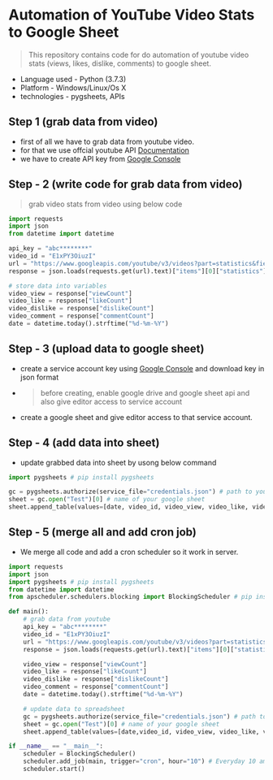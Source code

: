 # Automation of YouTube Video Stats to Google Sheet

> This repository contains code for do automation of youtube video stats (views, likes, dislike, comments) to google sheet.

- Language used - Python (3.7.3)
- Platform - Windows/Linux/Os X
- technologies - pygsheets, APIs

## Step 1 (grab data from video)
- first of all we have to grab data from youtube video.
- for that we use offcial youtube API [Documentation](https://developers.google.com/youtube/v3/docs)
- we have to create API key from [Google Console](https://console.cloud.google.com/)

## Step - 2 (write code for grab data from video)
> grab video stats from video using below code
```py
import requests
import json
from datetime import datetime

api_key = "abc********"
video_id = "E1xPY3OiuzI"
url = "https://www.googleapis.com/youtube/v3/videos?part=statistics&fields=items/statistics&key={}&id={}".format(api_key, video_id)
response = json.loads(requests.get(url).text)["items"][0]["statistics"]

# store data into variables
video_view = response["viewCount"]
video_like = response["likeCount"]
video_dislike = response["dislikeCount"]
video_comment = response["commentCount"]
date = datetime.today().strftime("%d-%m-%Y")
```

## Step - 3 (upload data to google sheet)
- create a service account key using [Google Console](https://console.cloud.google.com/) and download key in json format
- > before creating, enable google drive and google sheet api and also give editor access to service account  
- create a google sheet and give editor access to that service account.

## Step - 4 (add data into sheet)
- update grabbed data into sheet by usong below command
```py
import pygsheets # pip install pygsheets

gc = pygsheets.authorize(service_file="credentials.json") # path to your key file
sheet = gc.open("Test")[0] # name of your google sheet
sheet.append_table(values=[date, video_id, video_view, video_like, video_dislike,video_comment])
```

## Step - 5 (merge all and add cron job)
- We merge all code and add a cron scheduler so it work in server.
```py
import requests
import json
import pygsheets # pip install pygsheets
from datetime import datetime
from apscheduler.schedulers.blocking import BlockingScheduler # pip install apscheduler

def main():
    # grab data from youtube
    api_key = "abc********"
    video_id = "E1xPY3OiuzI"
    url = "https://www.googleapis.com/youtube/v3/videos?part=statistics&fields=items/statistics&key={}&id={}".format(api_key, video_id)
    response = json.loads(requests.get(url).text)["items"][0]["statistics"]

    video_view = response["viewCount"]
    video_like = response["likeCount"]
    video_dislike = response["dislikeCount"]
    video_comment = response["commentCount"]
    date = datetime.today().strftime("%d-%m-%Y")

    # update data to spreadsheet
    gc = pygsheets.authorize(service_file="credentials.json") # path to your key file
    sheet = gc.open("Test")[0] # name of your google sheet
    sheet.append_table(values=[date,video_id, video_view, video_like, video_dislike,video_comment])

if __name__ == "__main__":
    scheduler = BlockingScheduler()
    scheduler.add_job(main, trigger="cron", hour="10") # Everyday 10 am
    scheduler.start()

```